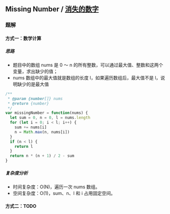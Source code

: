 ## Missing Number / [消失的数字](https://leetcode-cn.com/problems/missing-number-lcci/)

### 题解
#### 方式一：数学计算
##### 思路
+ 题目中的数组 nums 是 0 ～ n 的所有整数，可以通过最大值、整数和这两个变量，求出缺少的值；
+ nums 数组中的最大值就是数组的长度 l，如果遍历数组后，最大值不是 l，说明缺少的是最大值

```js
/**
 * @param {number[]} nums
 * @return {number}
 */
var missingNumber = function(nums) {
  let sum = 0, n = 0, l = nums.length
  for (let i = 0; i < l; i++) {
    sum += nums[i]
    n = Math.max(n, nums[i])
  }
  if (n < l) {
    return l
  }
  return n * (n + 1) / 2 - sum
}
```

##### 复杂度分析
+ 时间复杂度：O(N)，遍历一次 nums 数组。
+ 空间复杂度：O(1)，sum、n、l 和 i 占用固定空间。

#### 方式二：TODO